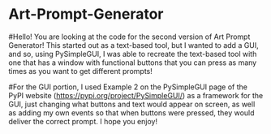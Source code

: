 # Art-Prompt-Generator

#Hello! You are looking at the code for the second version of Art Prompt Generator! This started out as a text-based tool, but I wanted to add a GUI, and so, using PySimpleGUI, I was able to recreate the text-based tool with one that has a window with functional buttons that you can press as many times as you want to get different prompts!

#For the GUI portion, I used Example 2 on the PySimpleGUI page of the PyPI website (https://pypi.org/project/PySimpleGUI/) as a framework for the GUI, just changing what buttons and text would appear on screen, as well as adding my own events so that when buttons were pressed, they would deliver the correct prompt. I hope you enjoy!

#
